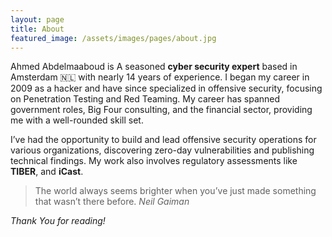 ```yaml
---
layout: page
title: About
featured_image: /assets/images/pages/about.jpg
---
```


Ahmed Abdelmaaboud is A seasoned **cyber security expert** based in Amsterdam 🇳🇱 with nearly 14 years of experience. I began my career in 2009 as a hacker and have since specialized in offensive security, focusing on Penetration Testing and Red Teaming. My career has spanned government roles, Big Four consulting, and the financial sector, providing me with a well-rounded skill set.

I’ve had the opportunity to build and lead offensive security operations for various organizations, discovering zero-day vulnerabilities and publishing technical findings. My work also involves regulatory assessments like **TIBER**, and **iCast**.


>The world always seems brighter when you’ve just made something that wasn’t there before. <cite>Neil Gaiman</cite>


*Thank You for reading!*